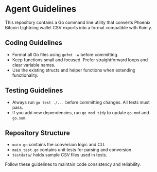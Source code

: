 # Agent Guidelines

This repository contains a Go command line utility that converts Phoenix Bitcoin Lightning wallet CSV exports into a format compatible with Koinly.

## Coding Guidelines
- Format all Go files using `gofmt -w` before committing.
- Keep functions small and focused. Prefer straightforward loops and clear variable names.
- Use the existing structs and helper functions when extending functionality.

## Testing Guidelines
- Always run `go test ./...` before committing changes. All tests must pass.
- If you add new dependencies, run `go mod tidy` to update `go.mod` and `go.sum`.

## Repository Structure
- `main.go` contains the conversion logic and CLI.
- `main_test.go` contains unit tests for parsing and conversion.
- `testdata/` holds sample CSV files used in tests.

Follow these guidelines to maintain code consistency and reliability.

